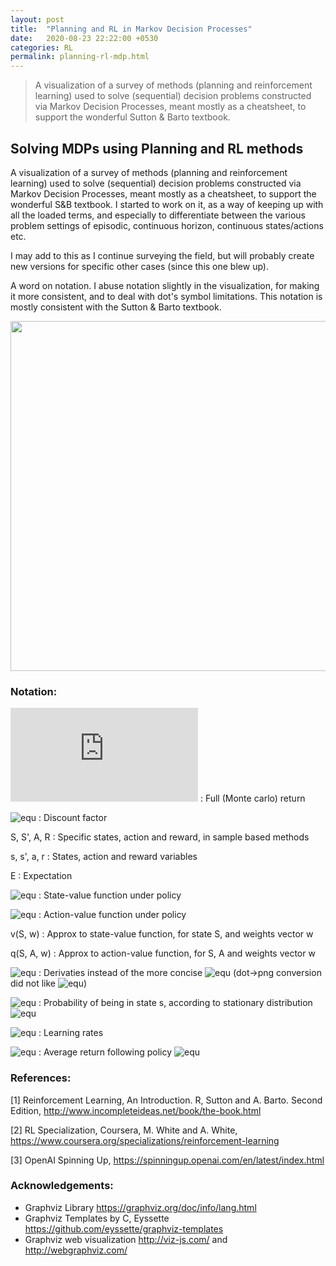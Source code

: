 ```yaml
---
layout: post
title:  "Planning and RL in Markov Decision Processes"
date:   2020-08-23 22:22:00 +0530
categories: RL
permalink: planning-rl-mdp.html
---
```


> A visualization of a survey of methods (planning and reinforcement learning) used to solve (sequential) decision problems constructed via Markov Decision Processes, meant mostly as a cheatsheet, to support the wonderful Sutton & Barto textbook.

<!--more-->

## Solving MDPs using Planning and RL methods

A visualization of a survey of methods (planning and reinforcement learning) used to solve (sequential) decision problems constructed via Markov Decision Processes, meant mostly as a cheatsheet, to support the wonderful S&B textbook. I started to work on it, as a way of keeping up with all the loaded terms, and especially to differentiate between the various problem settings of episodic, continuous horizon, continuous states/actions etc. 

I may add to this as I continue surveying the field, but will probably create new versions for specific other cases (since this one blew up).

A word on notation. I abuse notation slightly in the visualization, for making it more consistent, and to deal with dot's symbol limitations. This notation is mostly consistent with the Sutton & Barto textbook.

<p align="center" style="font-size:8px;">
<img src="https://amy12xx.github.io/img/solving_mdps.png" width=560></img>
</br>
</p>


### Notation:
![equ](https://latex.codecogs.com/gif.latex?G_t) : Full (Monte carlo) return

![equ](https://latex.codecogs.com/gif.latex?\lambda) : Discount factor

S, S', A, R : Specific states, action and reward, in sample based methods

s, s', a, r : States, action and reward variables

E : Expectation

![equ](https://latex.codecogs.com/gif.latex?V_\pi(s)) : State-value function under policy

![equ](https://latex.codecogs.com/gif.latex?Q_\pi(s,a)) : Action-value function under policy

v(S, w) : Approx to state-value function, for state S, and weights vector w

q(S, A, w) : Approx to action-value function, for S, A and weights vector w

![equ](https://latex.codecogs.com/gif.latex?\partial) : Derivaties instead of the more concise ![equ](https://latex.codecogs.com/gif.latex?\nabla) (dot->png conversion did not like ![equ](https://latex.codecogs.com/gif.latex?\nabla))

![equ](https://latex.codecogs.com/gif.latex?\mu(s)) : Probability of being in state s, according to stationary distribution ![equ](https://latex.codecogs.com/gif.latex?\mu)

![equ](https://latex.codecogs.com/gif.latex?\alpha,\beta) : Learning rates

![equ](https://latex.codecogs.com/gif.latex?r(\pi)) : Average return following policy ![equ](https://latex.codecogs.com/gif.latex?\pi)


### References:

[1] Reinforcement Learning, An Introduction. R, Sutton and A. Barto. Second Edition, http://www.incompleteideas.net/book/the-book.html

[2] RL Specialization, Coursera, M. White and A. White, https://www.coursera.org/specializations/reinforcement-learning

[3] OpenAI Spinning Up, https://spinningup.openai.com/en/latest/index.html


### Acknowledgements:

- Graphviz Library https://graphviz.org/doc/info/lang.html 
- Graphviz Templates by C, Eyssette https://github.com/eyssette/graphviz-templates
- Graphviz web visualization http://viz-js.com/ and http://webgraphviz.com/
